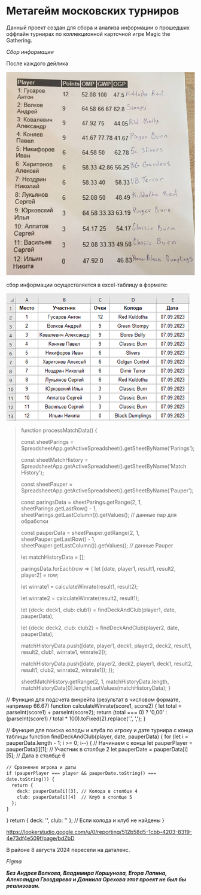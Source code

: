 **Метагейм московских турниров**
================================

Данный проект создан для сбора и анализа информации о прошедших оффлайн турнирах по коллекционной карточной игре Magic the Gathering.

*Сбор информации*

После каждого дейлика 

![Стендинги](https://raw.githubusercontent.com/Zlobka/metagame/refs/heads/main/7%20сентября%202023.jpg "Стендинги")



сбор информации осуществляется в excel-таблицу в формате:

![Excel-таблица](https://raw.githubusercontent.com/Zlobka/metagame/refs/heads/main/Excel%207%20сентября%202023.png "Excel-таблица")




>function processMatchData() {
>
>  const sheetParings = SpreadsheetApp.getActiveSpreadsheet().getSheetByName('Parings');
>
>  const sheetMatchHistory = SpreadsheetApp.getActiveSpreadsheet().getSheetByName('Match History');
>
>  const sheetPauper = SpreadsheetApp.getActiveSpreadsheet().getSheetByName('Pauper');
>
> const paringsData = sheetParings.getRange(2, 1, sheetParings.getLastRow() - 1, sheetParings.getLastColumn()).getValues(); // данные пар для обработки
>
> const pauperData = sheetPauper.getRange(2, 1, sheetPauper.getLastRow() - 1, sheetPauper.getLastColumn()).getValues(); // данные Pauper
>
> let matchHistoryData = [];
>
>  paringsData.forEach(row => {
>    let [date, player1, result1, result2, player2] = row;
>
>    let winrate1 = calculateWinrate(result1, result2);
>    
>    let winrate2 = calculateWinrate(result2, result1);
>    
>    let {deck: deck1, club: club1} = findDeckAndClub(player1, date, pauperData);
>    
>    let {deck: deck2, club: club2} = findDeckAndClub(player2, date, pauperData);
>
>    matchHistoryData.push([date, player1, deck1, player2, deck2, result1, result2, club1, winrate1, winrate2]);
>
>    matchHistoryData.push([date, player2, deck2, player1, deck1, result2, result1, club2, winrate2, winrate1]);
> });
>
>  sheetMatchHistory.getRange(2, 1, matchHistoryData.length, matchHistoryData[0].length).setValues(matchHistoryData);
>}

// Функция для подсчета винрейта (результат в числовом формате, например 66.67)
function calculateWinrate(score1, score2) {
  let total = parseInt(score1) + parseInt(score2);
  return (total === 0) ? '0,00' : (parseInt(score1) / total * 100).toFixed(2).replace('.', ',');
}

// Функция для поиска колоды и клуба по игроку и дате турнира с конца таблицы
function findDeckAndClub(player, date, pauperData) {
  for (let i = pauperData.length - 1; i >= 0; i--) { // Начинаем с конца
    let pauperPlayer = pauperData[i][1]; // Участник в столбце 2
    let pauperDate = pauperData[i][5]; // Дата в столбце 6

    // Сравнение игрока и даты
    if (pauperPlayer === player && pauperDate.toString() === date.toString()) {
      return {
        deck: pauperData[i][3], // Колода в столбце 4
        club: pauperData[i][4]  // Клуб в столбце 5
      };
    }
  }
  return { deck: '', club: '' }; // Если колода и клуб не найдены
}









https://lookerstudio.google.com/u/0/reporting/512b58d5-1cbb-4203-8319-4e73df4e509f/page/bdZbD


В районе 8 августа 2024 пересели на даталенс.

*Figma*

***Без Андрея Волкова, Владимира Коршунова, Егора Лапина, Александра Гвоздарева и Даниила Орехова этот проект не был бы реализован.***

